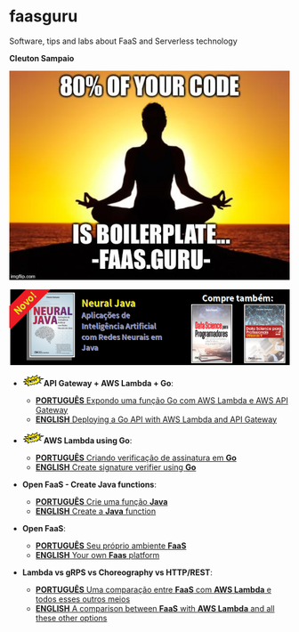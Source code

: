 # faasguru
Software, tips and labs about FaaS and Serverless technology

**Cleuton Sampaio** 

![](./faasguru1.jpeg)

[![](./banner_livros2.png)](https://www.lcm.com.br/site/#livros/busca?term=cleuton)

- ![](./images/new.png)**API Gateway + AWS Lambda + Go**:
    - [**PORTUGUÊS** Expondo uma função Go com AWS Lambda e AWS API Gateway](./portuguese/awsapigateway) 
    - [**ENGLISH** Deploying a Go API with AWS Lambda and API Gateway](./english/awsapigateway)

- ![](./images/new.png)**AWS Lambda using Go**:
    - [**PORTUGUÊS** Criando verificação de assinatura em **Go**](./portuguese/awsgo) 
    - [**ENGLISH** Create signature verifier using **Go**](./english/awsgo)

- **Open FaaS - Create Java functions**:
    - [**PORTUGUÊS** Crie uma função **Java**](./portuguese/openfaas-java) 
    - [**ENGLISH** Create a **Java** function](./english/openfaas-java)

- **Open FaaS**:
    - [**PORTUGUÊS** Seu próprio ambiente **FaaS**](./portuguese/openfaas1) 
    - [**ENGLISH** Your own **Faas** platform](./english/openfaas1)


- **Lambda vs gRPS vs Choreography vs HTTP/REST**: 
    - [**PORTUGUÊS** Uma comparação entre **FaaS** com **AWS Lambda** e todos esses outros meios](./portuguese/awsjava) 
    - [**ENGLISH** A comparison between **FaaS** with **AWS Lambda** and all these other options](./english/awsjava)
